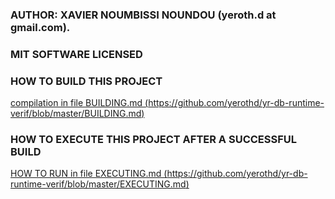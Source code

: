 
### AUTHOR: XAVIER NOUMBISSI NOUNDOU (yeroth.d at gmail.com).


### MIT SOFTWARE LICENSED


### HOW TO BUILD THIS PROJECT

[compilation in file BUILDING.md (https://github.com/yerothd/yr-db-runtime-verif/blob/master/BUILDING.md)](https://github.com/yerothd/yr-db-runtime-verif/blob/master/BUILDING.md)


### HOW TO EXECUTE THIS PROJECT AFTER A SUCCESSFUL BUILD

[HOW TO RUN in file EXECUTING.md (https://github.com/yerothd/yr-db-runtime-verif/blob/master/EXECUTING.md)](https://github.com/yerothd/yr-db-runtime-verif/blob/master/EXECUTING.md)

